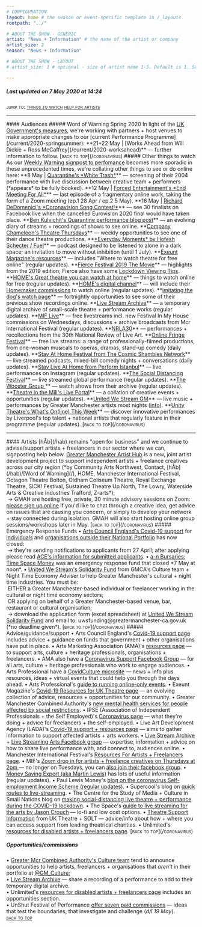 ```yaml
---
# CONFIGURATION
layout: home # the season or event-specific template in /_layouts
rootpath: "../"

# ABOUT THE SHOW - GENERIC
artist: "News + Information" # the name of the artist or company
artist_size: 2
season: "News + Information"

# ABOUT THE SHOW - LAYOUT
# artist_size: 1 # optional - size of artist name 1-5. Default is 1. Set longer names to lower values

---
```

##### *Last updated on 7 May 2020 at 14:24*        

<span style='font-variant: small-caps'>jump to: [things to watch](/coronavirus/#audiences) [help for artists](/coronavirus/#artists)</span>       
<hr>          
#### Audiences         
##### Word of Warning Spring 2020
In light of the <a href="http://www.gov.uk/coronavirus" target="_blank">UK Government's measures</a>, we're working with partners + host venues to make appropriate changes to our [current Performance Programme](/current/2020-springsummer):            
**21+22 May | [Works Ahead from Will Dickie + Ross McCaffrey](/current/2020-worksahead)** — further information to follow.        
<span style='font-variant: small-caps'>[back to top](/coronavirus)</span>           
##### Other things to watch         
As our <a href="http://wordofwarning.posthaven.com" target="_blank">Weekly Warning signpost to perfomance</a> becomes more sporadic in these unprecedented times, we're collating other things to see or do online here:        
**8 May | <a href="http://eventbrite.co.uk/e/white-trash-screening-live-discussion-tickets-104064232922" target="_blank">Quarantine's *White Trash*</a>** — screening of their 2004 performance with live discussion between creative team + performers (*appears* to be fully booked).        
**12 May | <a href="http://www.forcedentertainment.com/projects/end-meeting-for-all" target="_blank">Forced Entertainment's *End Meeting For All*</a>** — last episode of a fragmentary online work, taking the form of a Zoom meeting (ep.1 28 Apr / ep.2 5 May).        
**16 May | <a href="http://dedomenici.com/coronavision" target="_blank">Richard DeDomenici's *Coronavision Song Contest!*</a>** — see 30 finalists on Facebook live when the cancelled Eurovision 2020 final would have taken place.       
**<a href="http://smallertemples.wordpress.com/2020/04/04/quarantine-performance" target="_blank">Ben Kulvichit's Quarantine performance blog post</a>** — an evolving diary of streams + recordings of shows to see online.        
**<a href="http://www.companychameleon.com/whats-on/theatre-thursdays" target="_blank">Company Chameleon's Theatre Thursdays</a>** — weekly opportunities to see one of their dance theatre productions.         
**<a href="http://fueltheatre.com/projects/everyday-moments" target="_blank">*Everyday Moments* by Hofesh Schecter / Fuel</a>** — podcast designed to be listened to alone in a dark space; an invitation to move without inhibition (until 1 July).        
**<a href="http://exeuntmagazine.com/features/covid-19-resources-uk-theatre-freelancers" target="_blank">Exeunt Magazine's resources</a>** — includes "Where to watch theatre for free online" (regular updates).        
**<a href="http://vimeo.com/395350772" target="_blank">Fierce Festival 2019 The Movie</a>** — highlights from the 2019 edition; Fierce also have some <a href="http://wearefierce.org/fierces-lockdown-viewing" target="_blank">Lockdown Viewing Tips</a>.        
**<a href="http://homemcr.org/article/great-theatre-you-can-watch-at-home" target="_blank">HOME's Great theatre you can watch at home</a>** — things to watch online for free (regular updates).         
**<a href="http://homemcr.org/digital-channel" target="_blank">HOME's digital channel</a>** — will include their <a href="http://homemcr.org/event/homemakers/" target="_blank">Homemaker commissions</a> to watch online (regular updates).         
**<a href="http://www.imitatingthedog.co.uk/watch" target="_blank">imitating the dog's watch page</a>** — fortnightly opportunities to see some of their previous show recordings online.         
**<a href="http://livestreamarchive.co.uk/archive" target="_blank">Live Stream Archive</a>** — a temporary digital archive of small-scale theatre + performance works (regular updates).        
**<a href="http://mif.co.uk/mif-launches-mif-live" target="_blank">MIF Live</a>** — free livestreams incl. new Festival In My House commissions on Wednesdays, discussions + archive broadcasts from Mcr International Festival (regular updates).        
**<a href="http://nrla30.com" target="_blank">NRLA30</a>** — performances + recollections from the 30th National Review of Live Art.         
**<a href="http://www.onlinefringefestival.com/watch-our-shows" target="_blank">Online Fringe Festival</a>** — free live streams: a range of professionally-filmed productions, from one-woman musicals to operas, dramas, stand-up comedy (daily updates).        
**<a href="http://cosmicshambles.com/stayathome/upcoming-schedule" target="_blank">Stay At Home Festival from The Cosmic Shambles Network</a>** — live streamed podcasts, mixed-bill comedy nights + conversations (daily updates).         
**<a href="http://www.instagram.com/performistanbul" target="_blank">Stay Live At Home from Perform Istanbul</a>** — live performances on Instagram (regular updates).         
**<a href="http://www.socialdistancingfestival.com" target="_blank">The Social Distancing Festival</a>** — live streamed global performance (regular updates).         
**<a href="http://thewoostergroup.org/blog" target="_blank">The Wooster Group </a>** — watch shows from their archive (regular updates).         
**<a href="http://theatreinthemill.com/live-portal" target="_blank">Theatre in the Mill's Live Portal</a>** — a collation of creative events + opportunities (regular updates).        
**<a href="http://unitedwestream.co.uk" target="_blank">United We Stream GM</a>** — live music + performances by Greater Manchester artists most nights (<a href="http://www.greatermanchester-ca.gov.uk/news/united-we-stream-to-broadcast-greater-manchester-culture-to-homes-around-the-world" target="_blank">info</a>).        
**<a href="http://www.unitytheatreliverpool.co.uk/whats-on-line" target="_blank">Unity Theatre's What's On(line) This Week</a>** — discover innovative performances by Liverpool's top talent + national artists that regularly feature in their programme (regular updates).        
<span style='font-variant: small-caps'>[back to top](/coronavirus)</span>        
<hr>          
#### Artists         
[hÅb](/hab) remains "open for business" and we continue to advise/support artists + freelancers in our sector where we can, signposting help below.         
<a href="http://www.gm-artisthub.co.uk" target="_blank">Greater Manchester Artist Hub</a> is a new, joint artist development project to support independent artists + freelance creatives across our city region (*by Community Arts Northwest, Contact, [hÅb](/hab)/[Word of Warning](/), HOME, Manchester International Festival, Octagon Theatre Bolton, Oldham Coliseum Theatre, Royal Exchange Theatre, SICK! Festival, Sustained Theatre Up North, The Lowry, Waterside Arts & Creative Industries Trafford, Z-arts*);<br>&nbsp;→ GMAH are hosting free, private, 30 minute advisory sessions on Zoom: <a href="http://www.gm-artisthub.co.uk/advisory-sessions" target="_blank">please sign up online</a> if you'd like to chat through a creative idea, get advice on issues that are causing you concern, or simply to develop your network + stay connected during isolation. GMAH will also start hosting online group sessions/workshops later in May.        
<span style='font-variant: small-caps'>[back to top](/coronavirus)</span>       
##### Emergency Response Funds         
• <a href="http://artscouncil.org.uk/covid-19" target="_blank">Arts Council England's Covid-19 support</a> for <a href="http://www.artscouncil.org.uk/funding/financial-support-artists-creative-practitioners-and-freelancers" target="_blank">individuals</a> and <a href="http://www.artscouncil.org.uk/funding/financial-support-organisations-outside-national-portfolio" target="_blank">organisations outside their National Portfolio</a> has now closed:<br>&nbsp;→ they're sending notifications to applicants from 27 April; after applying please read <a href="http://www.artscouncil.org.uk/covid-19/emergency-response-fund-information-submitted-applicants" target="_blank">ACE's information for submitted applicants</a>.         
• <a href="http://www.a-n.co.uk/news/a-n-bursaries-time-space-money-open-for-applications" target="_blank">a-n Bursaries: Time Space Money</a> was an emergency response fund that closed *7 May at noon*.        
• <a href="http://www.greatermanchester-ca.gov.uk/what-we-do/culture" target="_blank">United We Stream's Solidarity Fund</a> from GMCA's Culture team + Night Time Economy Adviser to help Greater Manchester's cultural + night time industries. You must be:<br>&nbsp;EITHER a Greater Manchester-based individual or freelancer working in the cultural or night time economy sectors;<br>&nbsp;OR applying on behalf of a Greater Manchester-based venue, bar, restaurant or cultural organisation;<br>&nbsp;→ download the application form (excel spreadsheet) at <a href="http://greatermanchester-ca.gov.uk/media/2851/uws-funding-application-v2.xlsx" target="_blank">United We Stream Solidarity Fund</a> and email to: uwsfunding@greatermanchester-ca.gov.uk (*no deadline given*).         
<span style='font-variant: small-caps'>[back to top](/coronavirus)</span>       
##### Advice/guidance/support         
• Arts Council England's <a href="http://artscouncil.org.uk/covid-19" target="_blank">Covid-19 support page</a> includes advice + guidance on funds that government + other organisations have put in place.          
• Arts Marketing Association (AMA)'s <a href="http://www.a-m-a.co.uk/coronavirus-covid-19-resources" target="_blank">resources page</a> — to support arts, culture + heritage professionals, organisations + freelancers.        
• AMA also have a <a href="http://facebook.com/groups/AMACommunitySupport" target="_blank">Coronavirus Support Facebook Group</a> — for all arts, culture + heritage professionals who work to engage audiences.        
• Arts Professional have a <a href="http://www.artsprofessional.co.uk/magazine/covidculture" target="_blank">CovidCulture microsite</a>  — news + info plus resources, ideas + virtual events that could help you through the days ahead.          
• Arts Professional's <a href="http://www.artsprofessional.co.uk/news/covid-19-connecting-online-during-social-distancing" target="_blank">guide to running online-only events</a>.          
• Exeunt Magazine's <a href="http://exeuntmagazine.com/features/covid-19-resources-uk-theatre-freelancers" target="_blank">Covid-19 Resources for UK Theatre page</a> — an evolving collection of advice, resources + opportunities for our community.        
• Greater Manchester Combined Authority's <a href="http://www.greatermanchester-ca.gov.uk/news/new-mental-health-services-for-people-affected-by-social-restrictions" target="_blank">new mental health services for people affected by social restrictions</a>.         
• IPSE (Association of Independent Professionals + the Self Employed)'s <a href="http://www.ipse.co.uk/ipse-news/news-listing/coronavirus-ipse-activity-and-advice-freelancers.html" target="_blank">Coronavirus page</a> — what they're doing + advice for freelancers + the self-employed.        
• Live Art Development Agency (LADA)'s <a href="http://www.thisisliveart.co.uk/resources/covid-19-support-resources" target="_blank">Covid-19 support + resources page</a> — aims to gather information to support affected artists + arts workers.         
• <a href="http://livestreamarchive.co.uk/resources" target="_blank">Live Stream Archive</a> + <a href="http://www.facebook.com/groups/livestreamingarts" target="_blank">Live Streaming Arts Facebook group</a> — expertise, information + advice on how to share live performance with, and connect to, audiences online.         
• Manchester International Festival's <a href="http://mif.co.uk/resources-for-freelance-creatives/" target="_blank">Resources For Artists + Freelancers page</a>.        
• MIF's <a href="http://mif.co.uk/mif-drop-in-artists-freelance-creatives" target="_blank">Zoom drop in for artists + freelance creatives on Thursdays at 2pm </a> — no longer on Tuesdays, you can <a href="http://www.facebook.com/groups/mifartistfreelancedropin" target="_blank">also join their facebook group</a>.        
• <a href="http://www.moneysavingexpert.com/news" target="_blank">Money Saving Expert (aka Martin Lewis)</a> has lots of useful information (regular updates).           
• Paul Lewis Money's <a href="http://paullewismoney.blogspot.com/2020/03/self-employed-coronavirus-scheme.html" target="_blank">blog on the coronavirus Self-employment Income Scheme (regular updates)</a>.        
• Supercool's blog on <a href="http://supercooldesign.co.uk/blog/keeping-it-live" target="_blank">quick routes to live-streaming</a>.        
• The Centre for the Study of Media + Culture in Small Nations blog on <a href="http://culture.research.southwales.ac.uk/news-and-events/news/online-theatre-covid-19" target="_blank">making social-distancing live theatre + performance during the COVID-19 lockdown</a>.         
• The Space's <a href="http://www.thespace.org/resource/live-streaming-arts-lo-fi-and-low-cost-options" target="_blank">guide to live streaming for the arts by Jason Crouch</a> — lo-fi and low cost options.        
• <a href="http://theatresupport.info" target="_blank">Theatre Support Information</a> from UK Theatre + SOLT — advice/info about how + where you can access support from leading theatrical charities.        
• Unlimited's <a href="http://weareunlimited.org.uk/links-and-resources-for-disabled-artists-and-freelancers-in-response-to-covid-19-includes-medical-guidance" target="_blank">resources for disabled artists + freelancers page</a>.        
<span style='font-variant: small-caps'>[back to top](/coronavirus)</span>       

##### Opportunities/commissions         
• <a href="http://greatermanchester-ca.gov.uk/what-we-do/culture" target="_blank">Greater Mcr Combined Authority's Culture team</a> tend to announce opportunities to help artists, freelancers + organisations that *aren't* in their portfolio at <a href="http://twitter.com/GM_Culture" target="_blank">@GM_Culture</a>;        
• <a href="http://livestreamarchive.co.uk/contact" target="_blank">Live Stream Archive</a> — share a recording of a performance to add to their temporary digital archive.        
• Unlimited's <a href="http://weareunlimited.org.uk/links-and-resources-for-disabled-artists-and-freelancers-in-response-to-covid-19-includes-medical-guidance" target="_blank">resources for disabled artists + freelancers page</a> includes an opportunities section.        
• UnShut Festival of Performance <a href="http://unshutfestival.wordpress.com" target="_blank">offer seven paid commissions</a> — ideas that test the boundaries, that investigate and challenge (*d/l 19 May*).           
<span style='font-variant: small-caps'>[back to top](/coronavirus)</span>
